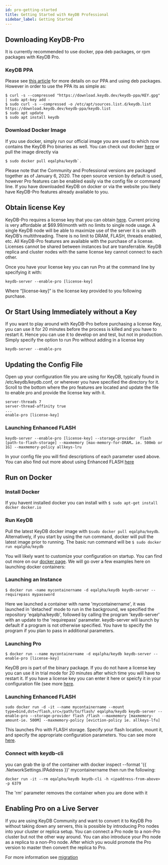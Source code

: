 ```yaml
---
id: pro-getting-started
title: Getting Started with KeyDB Professional
sidebar_label: Getting Started
---
```


<div id="blog_body">

## Downloading KeyDB-Pro

It is currently recommended to use docker, ppa deb packages, or rpm packages with KeyDB Pro. 

### KeyDB PPA

Please see [this article](https://docs.keydb.dev/docs/ppa-deb/) for more details on our PPA and using deb packages. However in order to use the PPA its as simple as:
```
$ curl -s --compressed "https://download.keydb.dev/keydb-ppa/KEY.gpg" | sudo apt-key add -
$ sudo curl -s --compressed -o /etc/apt/sources.list.d/keydb.list https://download.keydb.dev/keydb-ppa/keydb.list
$ sudo apt update
$ sudo apt install keydb
```

### Download Docker Image

If you use docker, simply run our official image you are used to which now contains the KeyDB Pro binaries as well. You can check out docker <a href=”https://hub.docker.com/r/eqalpha/keydb”><span style=:color:red”>here</span></a> or pull the image directly via 
```
$ sudo docker pull eqalpha/keydb`. 
```

Please note that the Community and Professional versions are packaged together as of January 6, 2020. The open source version by default is used, however Pro features can be enabled easily via the config file or command line. If you have downloaded KeyDB on docker or via the website you likely have KeyDB-Pro features already available to you. 

## Obtain license Key

KeyDB-Pro requires a license key that you can obtain <a href=”https://checkout.keydb.dev/”><span style=:color:red”>here</span></a>. Current pricing is very affordable at $69.99/month with no limits to single node usage. A single KeyDB node will be able to maximize use of the server it is on with KeyDB’s multithreading. There is no limit to DRAM, FLASH, threads enabled, etc. All KeyDB-Pro features are available with the purchase of a license. Licenses cannot be shared between instances but are transferrable. KeyDB replica and cluster nodes with the same license key cannot connect to each other.

Once you have your license key you can run Pro at the command line by specifying it with:
```
keydb-server --enable-pro [license-key]
```
Where “[license-key]” is the license key provided to you following purchase.

## Or Start Using Immediately without a Key

If you want to play around with KeyDB-Pro before purchasing a license Key, you can use it for 20 minutes before the process is killed and you have to restart it. Hence you can use it to develop on and test, but not in production. Simply specify the option to run Pro without adding in a license key 
```
keydb-server --enable-pro
```
## Updating the Config File

Open up your configuration file you are using for KeyDB, typically found in /etc/keydb/keydb.conf, or wherever you have specified the directory for it. Scroll to the bottom where the pro features are located and update the file to enable pro and provide the license key with it. 
```
server-threads 7
server-thread-affinity true
...
enable-pro [license-key]
```

### Launching Enhanced FLASH
```
keydb-server --enable-pro [license-key] --storage-provider  flash  [path-to-flash-storage] --maxmemory [max-memory-for-DRAM… ie. 500mb or 1G] --maxmemory-policy allkeys-lru
```
In your config file you will find descriptions of each parameter used above. You can also find out more about using Enhanced FLASH [here]( https://docs.keydb.dev/docs/pro-flash/)

## Run on Docker

### Install Docker

If you havent installed docker you can install with `$ sudo apt-get install docker docker.io`

### Run KeyDB

Pull the latest KeyDB docker image with `$sudo docker pull eqalpha/keydb`. Alternatively, if you start by using the run command, docker will pull the latest image prior to running. The basic run command will be `$ sudo docker run eqalpha/keydb`

You will likely want to customize your configuration on startup. You can find out more on our [docker page](https://hub.docker.com/r/eqalpha/keydb). We will go over a few examples here on launching docker containers:

### Launching an Instance
```
$ docker run -name mycontainername -d eqalpha/keydb keydb-server --requirepass mypassword 
```
Here we launched a container with name 'mycontainername', it was launched in 'detached' mode to run in the background, we specified the repository 'eqalpha/keydb', followed by calling the program 'keydb-server' with an update to the 'requirepass' parameter. keydb-server will launch by default if a program is not otherwise specified. You have to specify the program if you plan to pass in additional parameters.

### Launching Pro
```
$ docker run --name mycontainername -d eqalpha/keydb keydb-server --enable-pro [license-key]
```
KeyDB pro is part of the binary package. If you do not have a license key you can use it in trial mode for 20 minutes after which time you will have to restart it. If you have a license key you can enter it here or speicfy it in your configuration file (see more [here](https://hub.docker.com/r/eqalpha/keydb).

### Launching Enhanced FLASH
```
sudo docker run -d -it --name mycontainername --mount type=bind,dst=/flash,src=/path/to/flash/ eqalpha/keydb keydb-server --enable-pro --storage-provider flash /flash --maxmemory [maxmemory-amount-ie. 500M] --maxmemory-policy [eviction-policy ie. allkeys-lfu]
```
This launches Pro with FLASH storage. Specify your flash location, mount it, and specify the appropriate configuration parameters. You can see more [here](https://hub.docker.com/r/eqalpha/keydb).

### Connect with keydb-cli
you can grab the ip of the container with docker inspect --format '{{ .NetworkSettings.IPAddress }}' mycontainername then run the following:
```
docker run -it --rm eqalpha/keydb keydb-cli -h <ipaddress-from-above> -p 6379
```
The 'rm' parameter removes the container when you are done with it


## Enabling Pro on a Live Server

If you are using KeyDB Community and want to convert it to KeyDB Pro without taking down any servers, this is possible by introducing Pro nodes into your cluster or replica setup. You can connect a Pro node to a non-Pro cluster but not the other way around. You can also introduce your Pro node as a replica to a non-Pro node. After which you would promote the Pro version to master then convert the replica to Pro.

For more information see [migration](https://docs.keydb.dev/migration/)

</div>
